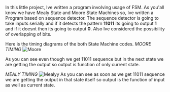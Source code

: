 In this little project, Ive written a program involving usage of FSM. As you'all know we have Mealy State and Moore State Machines so, Ive written a Program based on
sequence detector. The sequence detector is going to take inputs serially and if it detects the pattern **11011** its going to output **1** and if it doesnt then its 
going to output **0**. Also Ive considered the possibility of overlapping of bits. 

Here is the timing diagrams of the both State Machine codes.
*MOORE TIMING*
![Moore](https://github.com/user-attachments/assets/1b4ff166-aa2e-4663-97d1-f4de23921833)

As you can see even though we get 11011 sequence but in the next state we are getting the output so output is function of only current state.

*MEALY TIMING*
![Mealyy](https://github.com/user-attachments/assets/56520f17-54b7-4b70-b019-d64b2f4eec13)
As you can see as soon as we get 11011 sequence we are getting the output in that state itself so output is the function of input as well as current state.
